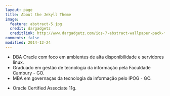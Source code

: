 ```yaml
---
layout: page
title: About the Jekyll Theme
image:
  feature: abstract-5.jpg
  credit: dargadgetz
  creditlink: http://www.dargadgetz.com/ios-7-abstract-wallpaper-pack-for-iphone-5-and-ipod-touch-retina/
comments: false
modified: 2014-12-24
---
```


<ul><li>DBA Oracle com foco em ambientes de alta disponibilidade e servidores linux.</li>
<li>Graduado em gestão de tecnologia da informação pela Faculdade Cambury - GO.</li>
<li>MBA em governaças da tecnologia da informação pelo IPOG - GO.</li></ul>

<ul><li>Oracle Certified Associate 11g.</li></ul>
